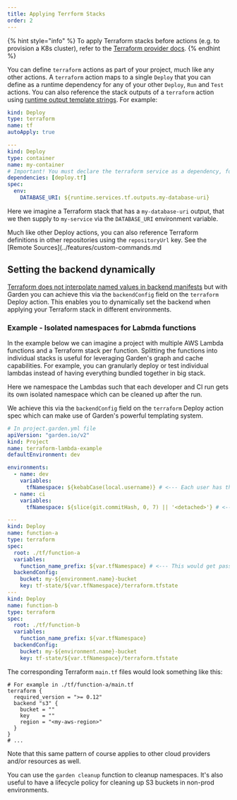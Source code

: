 ```yaml
---
title: Applying Terrform Stacks
order: 2
---
```


{% hint style="info" %}
To apply Terraform stacks before actions (e.g. to provision a K8s cluster), refer to the [Terraform provider docs](./configure-provider.md).
{% endhint %}

You can define `terraform` actions as part of your project, much like any other actions. A `terraform` action maps to a single `Deploy` that you can define as a runtime dependency for any of your other `Deploy`, `Run` and `Test` actions. You can also reference the stack outputs of a `terraform` action using [runtime output template strings](../../features/variables-and-templating.md#runtime-outputs). For example:

```yaml
kind: Deploy
type: terraform
name: tf
autoApply: true

---
kind: Deploy
type: container
name: my-container
# Important! You must declare the terraform service as a dependency, for the runtime template string to work.
dependencies: [deploy.tf]
spec:
  env:
    DATABASE_URI: ${runtime.services.tf.outputs.my-database-uri}
```

Here we imagine a Terraform stack that has a `my-database-uri` output, that we then supply to `my-service` via the `DATABASE_URI` environment variable.

Much like other Deploy actions, you can also reference Terraform definitions in other repositories using the `repositoryUrl` key. See the [Remote Sources](../features/custom-commands.md

## Setting the backend dynamically

[Terraform does not interpolate named values in backend manifests](https://developer.hashicorp.com/terraform/language/backend) but with Garden you can achieve this via the `backendConfig` field on the `terraform` Deploy action. This enables you to dynamically set the backend when applying your Terraform stack in different environments.

### Example - Isolated namespaces for Labmda functions

In the example below we can imagine a project with multiple AWS Lambda functions and a Terraform stack per function. Splitting the functions into individual stacks is useful for leveraging Garden's graph and cache capabilities. For example, you can granularly deploy or test individual lambdas instead of having everything bundled together in big stack.

Here we namespace the Lambdas such that each developer and CI run gets its own isolated namespace which can be cleaned up after the run.

We achieve this via the `backendConfig` field on the `terraform` Deploy action spec which can make use of Garden's powerful templating system.

```yaml
# In project.garden.yml file
apiVersion: "garden.io/v2"
kind: Project
name: terraform-lambda-example
defaultEnvironment: dev

environments:
  - name: dev
    variables:
      tfNamespace: ${kebabCase(local.username)} # <--- Each user has their own set of lambdas
  - name: ci
    variables:
      tfNamespace: ${slice(git.commitHash, 0, 7) || '<detached>'} # <--- Each CI run has its own set of lambdas

---
kind: Deploy
name: function-a
type: terraform
spec:
  root: ./tf/function-a
  variables:
    function_name_prefix: ${var.tfNamespace} # <--- This would get passed to Terraform to ensure the function names are unique
  backendConfig:
    bucket: my-${environment.name}-bucket
    key: tf-state/${var.tfNamespace}/terraform.tfstate
---
kind: Deploy
name: function-b
type: terraform
spec:
  root: ./tf/function-b
  variables:
    function_name_prefix: ${var.tfNamespace}
  backendConfig:
    bucket: my-${environment.name}-bucket
    key: tf-state/${var.tfNamespace}/terraform.tfstate
```

The corresponding Terraform `main.tf` files would look something like this:

```hcl
# For example in ./tf/function-a/main.tf
terraform {
  required_version = ">= 0.12"
  backend "s3" {
    bucket = ""
    key    = ""
    region = "<my-aws-region>"
  }
}
# ...
```

Note that this same pattern of course applies to other cloud providers and/or resources as well.

You can use the `garden cleanup` function to cleanup namespaces. It's also useful to have a lifecycle policy for cleaning up S3 buckets in non-prod environments.
